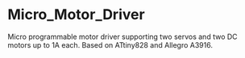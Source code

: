 # Micro_Motor_Driver
Micro programmable motor driver supporting two servos and two DC motors up to 1A each. Based on ATtiny828 and Allegro A3916.
